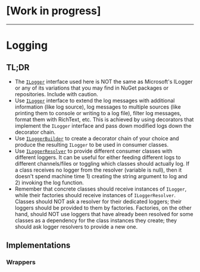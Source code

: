 # [Work in progress]

---

# Logging

## TL;DR

- The [`ILogger`](ILogger.md) interface used here is NOT the same as Microsoft's ILogger or any of its variations that you may find in NuGet packages or repositories. Include with caution.
- Use [`ILogger`](ILogger.md) interface to extend the log messages with additional information (like log source), log messages to multiple sources (like printing them to console or writing to a log file), filter log messages, format them with RichText, etc. This is achieved by using decorators that implement the `ILogger` interface and pass down modified logs down the decorator chain.
- Use [`ILoggerBuilder`](ILoggerBuilder.md) to create a decorator chain of your choice and produce the resulting `ILogger` to be used in consumer classes.
- Use [`ILoggerResolver`](ILoggerResolver.md) to provide different consumer classes with different loggers. It can be useful for either feeding different logs to different channels/files or toggling which classes should actually log. If a class receives no logger from the resolver (variable is null), then it doesn't spend machine time 1) creating the string argument to log and 2) invoking the log function.
- Remember that concrete classes should receive instances of `ILogger`, while their factories should receive instances of `ILoggerResolver`. Classes should NOT ask a resolver for their dedicated loggers; their loggers should be provided to them by factories. Factories, on the other hand, should NOT use loggers that have already been resolved for some classes as a dependency for the class instances they create; they should ask logger resolvers to provide a new one.

## Implementations

### Wrappers